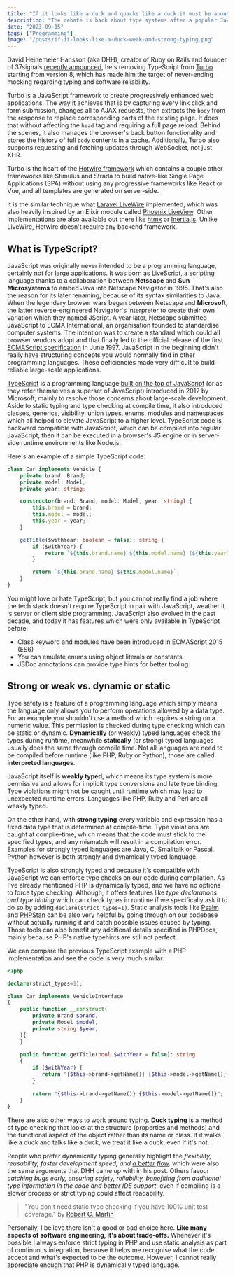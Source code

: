 ```yaml
---
title: "If it looks like a duck and quacks like a duck it must be about typing"
description: "The debate is back about type systems after a popular JavaScript framework removed TypeScript support from its codebase. Let's take a look why typing can be important, what is TypeScript and why we shouldn't dig a grave for Turbo just yet."
date: "2023-09-15"
tags: ["Programming"]
image: "/posts/if-it-looks-like-a-duck-weak-and-strong-typing.png"
---
```

David Heinemeier Hansson (aka DHH), creator of Ruby on Rails and founder of
37signals [recently announced](https://world.hey.com/dhh/turbo-8-is-dropping-typescript-70165c01), he's removing
TypeScript from [Turbo](https://turbo.hotwire.dev/) starting from version 8, which has made him the target of never-ending
mocking regarding typing and software reliability.

Turbo is a JavaScript framework to create progressively enhanced web applications. The way it achieves that is by
capturing every link click and form submission, changes all to AJAX requests, then extracts the `body` from the
response to replace corresponding parts of the existing page. It does that without affecting the `head` tag and requiring a full
page reload. Behind the scenes, it also manages the browser's back button functionality and stores the history of full
`body` contents in a cache. Additionally, Turbo also supports requesting and fetching updates through WebSocket, not just XHR.

Turbo is the heart of the [Hotwire framework](https://hotwired.dev/) which contains a couple other frameworks like
Stimulus and Strada to build
native-like Single Page Applications (SPA) without using any progressive frameworks like React or Vue, and all templates are
generated on server-side.

It is the similar technique what [Laravel LiveWire](https://laravel-livewire.com/) implemented, which was also heavily inspired by an Elixir module
called [Phoenix LiveView](https://hexdocs.pm/phoenix_live_view/Phoenix.LiveView.html). Other implementations are also available out there like [htmx](https://htmx.org/) or [Inertia.js](https://inertiajs.com/).
Unlike LiveWire, Hotwire doesn't require any backend framework.

## What is TypeScript?

JavaScript was originally never intended to be a programming language, certainly not for large applications. It was born
as LiveScript, a scripting language thanks to a collaboration between **Netscape** and **Sun Microsystems** to embed Java into
Netscape Navigator in 1995. That's also the reason for its later renaming, because of its syntax similarities to Java. When
the legendary browser
wars began between Netscape and **Microsoft**, the latter reverse-engineered Navigator's interpreter to create their own
variation which they named JScript. A year later, Netscape submitted JavaScript to ECMA International, an
organisation founded to standardise computer systems. The intention was to create a standard which could all
browser
vendors adopt and that finally led to the official release of the
first [ECMAScript specification](https://www.ecma-international.org/publications-and-standards/standards/ecma-262/) in
June 1997. JavaScript in
the beginning didn't really have structuring concepts you would normally
find in other programming languages. These deficiencies made very difficult to build reliable large-scale applications.

[TypeScript](https://www.typescriptlang.org/) is a programming
language [built on the top of JavaScript](https://hanselminutes.com/340/what-is-typescript-and-why-with-anders-hejlsberg) (or as they refer themselves a superset of
JavaScript) introduced in 2012 by Microsoft, mainly to resolve those concerns about large-scale development. Aside to
static typing and type checking at compile time, it also introduced classes, generics, visibility, union types, enums, modules and
namespaces which all helped to elevate JavaScript to a higher level. TypeScript code is backward compatible with
JavaScript, which can be compiled into regular JavaScript, then it can be executed in a browser's JS engine or in
server-side runtime environments like Node.js.

Here's an example of a simple TypeScript code:

```typescript
class Car implements Vehicle {
    private brand: Brand;
    private model: Model;
    private year: string;

    constructor(brand: Brand, model: Model, year: string) {
        this.brand = brand;
        this.model = model;
        this.year = year;
    }

    getTitle($withYear: boolean = false): string {
        if ($withYear) {
            return `${this.brand.name} ${this.model.name} (${this.year})`;
        }

        return `${this.brand.name} ${this.model.name}`;
    }
}
```

You might love or hate TypeScript, but you cannot really find a job where the tech stack doesn't require
TypeScript in pair with JavaScript, weather it is server or client side programming. JavaScript also evolved in the past
decade, and today it has features which were only available in TypeScript before:

- Class keyword and modules have been introduced in ECMAScript 2015 (ES6)
- You can emulate enums using object literals or constants
- JSDoc annotations can provide type hints for better tooling

## Strong or weak vs. dynamic or static

Type safety is a feature of a programming language which simply means the language only allows you to perform operations
allowed by a data type. For an example you shouldn't use a method which requires a string on a numeric value. This
permission is checked during type checking which can be static or dynamic. **Dynamically** (or weakly) typed languages
check the types during runtime, meanwhile **statically** (or strong) typed languages usually does the same through compile time. Not
all languages are need to be compiled before runtime (like PHP, Ruby or Python), those are called **interpreted languages**.

JavaScript itself is **weakly typed**, which means its type system is more permissive and allows for implicit type
conversions and late type binding. Type violations might not be caught until runtime which may lead to unexpected
runtime errors. Languages like PHP, Ruby and Perl are all weakly typed.

On the other hand, with **strong typing** every variable and expression has a fixed data type that is determined at
compile-time. Type violations are caught at compile-time, which means that the code must stick to the specified
types, and any mismatch will result in a compilation error. Examples for strongly typed languages are Java, C, Smalltalk
or Pascal. Python however is both strongly and dynamically typed language.

TypeScript is also strongly typed and because it's compatible with JavaScript we can enforce type checks on our code
during compilation. As I've already mentioned PHP is dynamically typed, and we have no options to force type checking. Although,
it offers features like *type declarations and type hinting* which can check types in runtime if we specifically ask
it to do so by adding `declare(strict_types=1)`. Static analysis tools like [Psalm](https://psalm.dev/) and [PHPStan](https://phpstan.org/) can be also very
helpful by going through on our codebase without actually running it and catch possible issues caused by typing. Those
tools can also benefit any additional details specified in PHPDocs, mainly because PHP's native typehints are still not
perfect.

We can compare the previous TypeScript example with a PHP implementation and see the code is very much similar:

```php
<?php

declare(strict_types=1);

class Car implements VehicleInterface
{
	public function __construct(
		private Brand $brand,
		private Model $model,
		private string $year,
	){
	}
	
	public function getTitle(bool $withYear = false): string
	{
		if ($withYear) {
		   return "{$this->brand->getName()} {$this->model->getName()} ({$this->year})";	
		}
		
		return "{$this->brand->getName()} {$this->model->getName()}";
	}
}

```

There are also other ways to work around typing. **Duck typing** is a method of type checking that looks at the structure (properties and methods) and the functional
aspect of the object rather than its name or class. If it walks like a duck and talks like a duck, we treat it like a
duck, even if it's not.

People who prefer dynamically typing generally highlight the *flexibility, reusability, faster development speed, and
[a better flow](https://martinfowler.com/bliki/DynamicTyping.html),* which were also the same arguments that DHH came
up with in his post. Others favour *catching bugs early, ensuring safety, reliability, benefiting from
additional type information in the code and better IDE support*, even if compiling is a slower process or strict typing
could affect readability.

> "You don't need static type checking if you have 100% unit test coverage." by [Robert C. Martin](https://blog.cleancoder.com/uncle-bob/2016/05/01/TypeWars.html)

Personally, I believe there isn't a good or bad choice here. **Like many aspects of software engineering, it's about
trade-offs.** Whenever it's possible I always enforce strict typing in PHP and use static analysis as part of
continuous integration, because it helps me recognise what the code accept and what's expected to be the outcome.
However, I cannot really appreciate enough that PHP is dynamically typed language.